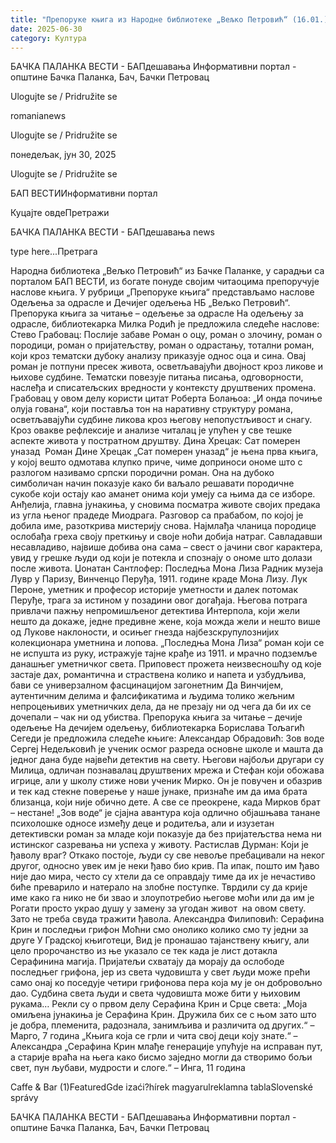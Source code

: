 ```yaml
---
title: "Препоруке књига из Народне библиотеке „Вељко Петровић“ (16.01.)"
date: 2025-06-30
category: Култура
---
```


БАЧКА ПАЛАНКА ВЕСТИ - БАПдешавања Информативни портал - општине Бачка Паланка, Бач, Бачки Петровац

Ulogujte se / Pridružite se

romanianews

Ulogujte se / Pridružite se

понедељак, јун 30, 2025

Ulogujte se / Pridružite se

БАП ВЕСТИИнформативни портал

Куцајте овдеПретражи

БАЧКА ПАЛАНКА ВЕСТИ - БАПдешавања news

type here...Претрага

Народна библиотека „Вељко Петровић“ из Бачке Паланке, у сарадњи са порталом БАП ВЕСТИ, из богате понуде својим читаоцима препоручује наслове књига. У рубрици „Препоруке књига“ представљамо наслове Одељења за одрасле и Дечијег одељења НБ „Вељко Петровић“.
Препорука књига за читање – одељење за одрасле
На одељењу за одрасле, библиотекарка Милка Родић је предложила следеће наслове:
Стево Грабовац: Послије забаве
Роман о оцу, роман о злочину, роман о породици, роман о пријатељству, роман о одрастању, тотални роман, који кроз тематски дубоку анализу приказује однос оца и сина. Овај роман је потпуни пресек живота, осветљавајући двојност кроз ликове и њихове судбине. Тематски повезује питања писања, одговорности, наслеђа и списатељских вредности у контексту друштвених промена. Грабовац у овом делу користи цитат Роберта Болањоа: „И онда почиње олуја гована“, који поставља тон на наративну структуру романа, осветљавајући судбине ликова кроз његову непопустљивост и снагу. Кроз овакве рефлексије и анализе читалац је упућен у све тешке аспекте живота у постратном друштву.
Дина Хрецак: Сат померен уназад
 Роман Дине Хрецак „Сат померен уназад“ је њена прва књига, у којој вешто одмотава клупко приче, чиме доприноси ономе што с разлогом називамо српски породични роман. Она на дубоко симболичан начин показује како би ваљало решавати породичне сукобе који остају као аманет онима који умеју са њима да се изборе. Анђелија, главна јунакиња, у сновима посматра животе својих предака из угла њеног прадеде Миодрага. Разговор са прабабом, по којој је добила име, разоткрива мистерију снова. Најмлађа чланица породице ослобађа греха своју преткињу и своје ноћи добија натраг. Савладавши несавладиво, највише добива она сама – свест о јачини свог карактера, увид у грешке људи од који је потекла и спознају о ономе што долази после живота.
Џонатан Сантлофер: Последња Мона Лиза
Радник музеја Лувр у Паризу, Винченцо Перуђа, 1911. године краде Мона Лизу. Лук Пероне, уметник и професор историје уметности и далек потомак Перуђе, трага за истином у позадини овог догађаја. Његова потрага привлачи пажњу непромишљеног детектива Интерпола, који жели нешто да докаже, једне предивне жене, која можда жели и нешто више од Лукове наклоности, и осињег гнезда најбезскрупулознијих колекционара уметнина и лопова.
„Последња Мона Лиза“ роман који се не испушта из руку, истражује тајне крађе из 1911. и мрачно подземље данашњег уметничког света. Приповест прожета неизвесношћу од које застаје дах, романтична и страствена колико и напета и узбудљива, бави се универзалном фасцинацијом загонетним Да Винчијем, аутентичним делима и фалсификатима и људима толико жељним непроцењивих уметничких дела, да не презају ни од чега да би их се дочепали – чак ни од убиства.
Препорука књига за читање – дечије одељење
На дечијем одељењу, библиотекарка Борислава Тољагић Сегеди је предложила следеће књиге:
Александар Обрадовић: Зов воде
Сергеј Недељковић је ученик осмог разреда основне школе и машта да једног дана буде највећи детектив на свету. Његови најбољи другари су Милица, одличан познавалац друштвених мрежа и Стефан који обожава игрице, али у школу стиже нови ученик Мирко. Он је повучен и обазрив и тек кад стекне поверење у наше јунаке, признаће им да има брата близанца, који није обично дете. А све се преокрене, када Мирков брат – нестане!
„Зов воде“ је сјајна авантура која одлично објашњава танане психолошке односе између деце и родитеља, али и изузетан детективски роман за младе који показује да без пријатељства нема ни истинског сазревања ни успеха у животу.
Растислав Дурман: Који је ђаволу враг?
Откако постоје, људи су све невоље пребацивали на неког другог, односно увек им је неки ђаво био крив. Па ипак, пошто им ђаво није дао мира, често су хтели да се оправдају тиме да их је нечастиво биће преварило и натерало на злобне поступке.
Тврдили су да крије име како га нико не би звао и злоупотребио његове моћи или да им је Рогати просто украо душу у замену за угодан живот  на овом свету.
Зато не треба свуда тражити ђавола.
Александра Филиповић: Серафина Крин и последњи грифон
Моћни смо онолико колико смо ту једни за друге
У Градској књиготеци, Вид је пронашао тајанствену књигу, али цело пророчанство из ње указало се тек када је лист дотакла Серафинина магија. Пријатељи схватају да морају да ослободе последњег грифона, јер из света чудовишта у свет људи може прећи само онај ко поседује четири грифонова пера која му је он добровољно дао. Судбина света људи и света чудовишта може бити у њиховим рукама…
Рекли су о првом делу Серафина Крин и Срце света:
„Моја омиљена јунакиња је Серафина Крин. Дружила бих се с њом зато што је добра, племенита, радознала, занимљива и различита од других.“ – Марго, 7 година
„Књига која се грли и чита свој деци коју знате.“ – Александра
„Серафина Крин млађе генерације упућује на исправан пут, а старије враћа на њега како бисмо заједно могли да створимо бољи свет, пун љубави, мудрости и слоге.“ – Инга, 11 година

Caffe & Bar (1)FeaturedGde izaći?hírek magyarulreklamna tablaSlovenské správy

БАЧКА ПАЛАНКА ВЕСТИ - БАПдешавања Информативни портал - општине Бачка Паланка, Бач, Бачки Петровац
